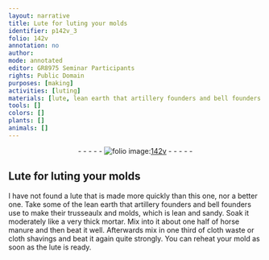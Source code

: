 ```yaml
---
layout: narrative
title: Lute for luting your molds
identifier: p142v_3
folio: 142v
annotation: no
author:
mode: annotated
editor: GR8975 Seminar Participants
rights: Public Domain
purposes: [making]
activities: [luting]
materials: [lute, lean earth that artillery founders and bell founders use, mortar, horse manure, cloth waste, cloth shavings]
tools: []
colors: []
plants: []
animals: []
---
```


 <div class="folio" align="center">- - - - - <a href="http://gallica.bnf.fr/ark:/12148/btv1b10500001g/f290.image" target="_blank"><img src="https://cu-mkp.github.io/GR8975-edition/assets/photo-icon.png" alt="folio image: " style="display:inline-block; margin-bottom:-3px;"/>142v</a> - - - - - </div> 

##  Lute for luting your molds 

  <span class="activity"></span> 
I have not found a <span class="material">lute</span> that is made more quickly than this one, nor a better one. Take some of the <span class="material">lean earth that artillery founders and bell founders use</span> to make their trusseaulx and molds, which is lean and sandy. Soak it moderately like a very thick <span class="material">mortar</span>. Mix into it about one half of <span class="material">horse manure</span> and then beat it well. Afterwards mix in one third of <span class="material">cloth waste</span> or <span class="material">cloth shavings</span> and beat it again quite strongly. You can reheat your mold as soon as the <span class="material">lute</span> is ready. 
 